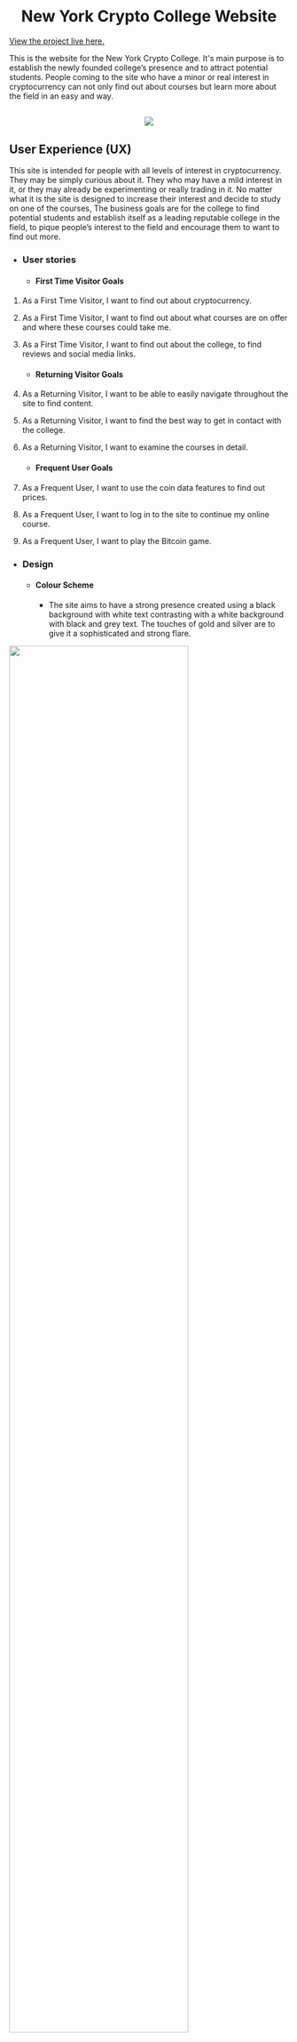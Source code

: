 <h1 align="center">New York Crypto College Website</h1>

[View the project live here.](https://johnston9.github.io/ms2-apis/)

This is the website for the New York Crypto College. It's main purpose is to establish the newly founded college’s presence and to attract potential students. People coming to the site who have a minor or real interest in cryptocurrency can not only find out about courses but learn more about the field in an easy and way.
<h2 align="center"><img src="documentation/readme-images/resland.png"></h2>

## User Experience (UX)

This site is intended for people with all levels of interest in cryptocurrency. They may be simply curious about it. They who may have a mild interest in it, or they may already be experimenting or really trading in it. No matter what it is the site is designed to increase their interest and decide to study on one of the courses,
The business goals are for the college to find potential students and establish itself as a leading reputable college in the field, to   pique people’s interest to the field and encourage them to want to find out more.

- ### User stories

  - #### First Time Visitor Goals

1. As a First Time Visitor, I want to find out about cryptocurrency.  
2. As a First Time Visitor, I want to find out about what courses are on offer and where these courses could take me.
3. As a First Time Visitor, I want to find out about the college, to find reviews and social media links.

    -   #### Returning Visitor Goals

1. As a Returning Visitor, I want to be able to easily navigate throughout the site to find content.
2. As a Returning Visitor, I want to find the best way to get in contact with the college.
3. As a Returning Visitor, I want to examine the courses in detail.

    -   #### Frequent User Goals

1. As a Frequent User, I want to use the coin data features to find out prices.
2. As a Frequent User, I want to log in to the site to continue my online course.
3. As a Frequent User, I want to play the Bitcoin game.

- ### Design

  - #### Colour Scheme
    - The site aims to have a strong presence created using a black background with white text contrasting with a white background with black and grey text. The touches of gold and silver are to give it a sophisticated and strong flare.
  
     <p align="center">
<img src="documentation/readme-images/data3a.png" width="80%">
</p>
  
  - #### Typography
    - Roboto was chosen as the main body font for its clarity and friendly sophistication. It gives a serious but open feel to the site. Goldman was blended in with this for the main titles to give style and an exciting and ever so slightly futuristic feel.

  - #### Imagery
    - The landing page has a deep rich serious and sophisticated cryptocurrency image overlaying an image if the New York skyline to give immediate understanding of what the site is all about. The use of strong rich cryptocurrency images throughout the site give it an exciting dynamic feel. The interactive coin all features have a blue and silver background to give them a usable inviting feel. This lies at the heart of the site giving people this approach to cryptocurrency and not overwhelming them with data and graphs.


  <p align="center">
<img src="documentation/readme-images/land1.png" width="80%">
</p>

 - #### Wireframes

  - PDF – MS2 was  created in Balsamic for the Home, Cryptocurrency, College and About sections (Reviews and Us. This was where a lot of work went into creating the landing page image and the coin call features look.

- [View on Github](https://github.com/johnston9/ms2-apis)

## Features

### Existing Features

#### Responsive Design

    - The site is responsive to all sizes and the images remain whole and in proportion at all sizes.

#### Interactive cryptocurrency data fields

    - The core features are the interactive coin data boxes. They are designed to have an inviting yet simple feel encouraging people to use them and get a feel of working with data even in this manner. Even though the code running in the background is complex the features are not. 


<p align="center">
<img src="documentation/readme-images/land1.png" width="80%">
</p>
    
    
#### Bitmatch game

    - The site also has a game using cryptocurrency images where people can win bitcoin. It has a more fun version as well. These are there to get people to interact with the site and stay longer. 


<p align="center">
<img src="documentation/readme-images/rbit1.png" width="60%">
</p>
    

### Interactive maps

    - The site has two map features. One showing the college’s position in New York and its proximity to the New York Stock Exchange and the Union Square apartments. The intention to give people a real feel of where the college is and where they could be. The other map is interactive and shows places to stay and eat in New York and a real time image to take bring even closer.


<p align="center">
<img src="documentation/readme-images/rmap2a.png" width="80%">
</p>



## Technologies Used

### Languages Used

- [HTML5](https://en.wikipedia.org/wiki/HTML5)
- [CSS3](https://en.wikipedia.org/wiki/Cascading_Style_Sheets)
- [JAVASCRIPT](https://en.wikipedia.org/wiki/JavaScript)

### Frameworks, Libraries & Programs Used

1. [Bootstrap 4.4.1:](https://getbootstrap.com/docs/4.4/getting-started/introduction/)
   - Bootstrap was used to assist with the responsiveness and styling of the website.
1. [Google Fonts:](https://fonts.google.com/)
   - Google fonts were used to import the 'Roboto' and ‘Goldman’ font into the site.
1. [Font Awesome:](https://fontawesome.com/)
   - Font Awesome was used throughout the website for the arrow navigation icons.
1. [jQuery:](https://jquery.com/)
   - jQuery was used along with javascript in some of the js files and was used in giving responsivity to the navbar.
1. [Git](https://git-scm.com/)
   - Git was used for version control by utilizing the Gitpod terminal to commit to Git and Push to GitHub.
1. [GitHub:](https://github.com/)
   - GitHub is used to store the projects code after being pushed from Git.
1. [Balsamiq:](https://balsamiq.com/)
   - Balsamiq was used to create the [wireframes](https://github.com/) during the design process.
1. [Favicon-generator](https://www.favicon-generator.org/)
   - Favicon-generator was used to create the favicon link.
1. [Freeformatter](https://www.freeformatter.com/html-formatter.html)
   - Freeformatter was used to tidy up the final code.
1. [Gauger](https://gauger.io/fonticon/)
   - Gauger was used to create the favicon icon.
1. [img-resize.com]( https://img-resize.com/):
   - Img-resize was used to resize the game card images.

### APIs used 

1.  [Coingecko](https://www.coingecko.com/api/) 
    - Coingecko was use for all the coin data fetch functions.

1. [Google Maps]( https://developers.google.com/maps/documentation/javascript/overview)
   - Google Maps API was used for the Find Us page to show the college’s location in New York. The marker clusters feature was used to set two locations using their coordinates. The info box feature was used on a third location along with a bounce function.
   - The Google Maps API embed feature was also used to call three different place selectors in New York.

1. [EmailJS]( https://www.emailjs.com)
   - EmailJS was used for the contact page.


## Testing

The W3C Markup Validator and W3C CSS Validator Services were used to validate every page of the project to ensure there were no syntax errors in the project.

- [W3C Markup Validator](https://validator.w3.org/) - [Results](https://github.com
- [W3C CSS Validator](https://jigsaw.w3.org/css-validator/#validate_by_input) - [Results](https://github.com /)



### Testing User Stories from User Experience (UX) Section

#### First Time Visitor Goals

1.  As a First Time Visitor, I want to find out about cryptocurrency.  

    1.	Upon entering the site, users are automatically greeted with a cryptocurrency image expanding towards them below which are three short explanations about the purpose of the site, the first being about cryptocurrency and having a link to a cryptocurrency page where the user can immediately find out about it. 
    2.	Upon going to that page apart from short intos to various aspect of cryptocurrency there are two interactive cryptocurrency data features which allow the user to engage with crypto data , maybe for the first time, in a controllable and simple manner, hopefully building their confidence and inspiring a desire for knowing more.
    3.	Throughout the site and in the navbar there are also links to take the user to the cryptocurrency page.
	
    
<p align="center">
<img src="documentation/readme-images/c1.png" width="80%">
</p>

2.  As a First Time Visitor, I want to find out about what courses are on offer and what they consist of. 

    1.	Under the landing page image is another of the three site goals which introduces the courses and has a link to the courses page.
    2.  Upon going to the page, the user will find clearly laid out information about each course and it’s modules.
    3.  Throughout the site and in the navbar there are also links to take the user to the courses page.


<p align="center">
<img src="documentation/readme-images/cr1.png" width="80%">
</p>

3.  As a First Time Visitor, I want to find out about the college, to find reviews and social media links.

    1.	The third site goal introduces the college and has a link to industry testimonials and student reviews so the user can find out all about the college itself and what people say about it.
    2.	The user will see clearly see the social media links in the footer on the bottom of any page on the site. They will also find another set of links to the reviews and testimonials.


<p align="center">
<img src="documentation/readme-images/foot.png" width="80%">
</p>

#### Returning Visitor Goals

1.	As a Returning Visitor, I want to be able to easily navigate throughout the site to find content and easily go between the different sections.
 
    1.	The site has been designed to be fluid and allow the user to explore all it has to offer as easily as possible and return to the home page at any moment. There is complete interactivity between all the pages and features on the page.  
    2.  At the top of each page there is a clean navigation bar guiding the user to the different sections. 


<p align="center">
<img src="documentation/readme-images/nav.png" width="60%">
</p>

2.  As a Returning Visitor, I want to to get in contact with the college to find out more information about the courses and to book a course.. 
   
    1.  The navigation bar clearly highlights the "Contact Us" page. 
    2.  Throughout the site there are links to the contact page and links to book.
    3.  The user is being constantly encouraged and guided to find out more all leading them to the contact page. Here they will find a message saying to fill in their details to book or to have someone contact them back to answer their questions.
    4.  If they have played and won Bitmatch they can click a box to pass their winner time and number into the message box to enter the competition.
 
<p align="center">
<img src="documentation/readme-images/com1.png" width="70%">
</p>

3.  As a Returning Visitor, I want to examine the courses in detail. 

    1.  The user can easily click on any of the many links to the courses page and go through each course and it’s modules in detail.   

<p align="center">
<img src="documentation/readme-images/cor1.png " width="60%">
</p>

#### Frequent User Goals

1. As a Frequent User, I want to use the coin data features to find out prices. 

   1. The user would already be comfortable with the website layout and can easily locate where they are displayed.


<p align="center">
<img src="documentation/readme-images/data3.png " width="50%">
</p>

2.  As a Frequent User, I want to log in to the site to continue my online course.

    1.  The sign button is at the top when they land on the site.


<p align="center">
<img src="documentation/readme-images/log1.png width="50%">
</p>

3.  As a Frequent User, I want to play the Bitcoin game.

    1.  The Bitcoin link is at the top when they land on the site.


<p align="center">
<img src="documentation/readme-images/bitmatch1.png" width="50%">
</p>

### Further Testing

- The Website was tested on Google Chrome, Internet Explorer, and Safari browsers.
- The website was viewed on a variety of devices such as Desktop, Laptop, iPhone and various other smartphones.
- A large amount of testing was done to ensure that all pages were linking correctly and that all the API call worked smoothly as well as all aspect of the games.
- Friends and family members were asked to review the site and to point out any bugs and/or user experience issues. These were taken on board and changes were made if necessary or to give a better user experience.

### Known Bugs

## Deployment

### GitHub Pages

The project was deployed to GitHub Pages using the following steps...

1. Log in to GitHub and locate the [GitHub Repository](https://github.com/)
2. At the top of the Repository (not top of page), locate the "Settings" Button on the menu.
   - Alternatively Click [Here](https://raw.githubusercontent.com/) for a GIF demonstrating the process starting from Step 2.
3. Scroll down the Settings page until you locate the "GitHub Pages" Section.
4. Under "Source", click the dropdown called "None" and select "Master Branch".
5. The page will automatically refresh.
6. Scroll back down through the page to locate the now published site [link](https://github.com) in the "GitHub Pages" section.

### Forking the GitHub Repository

By forking the GitHub Repository we make a copy of the original repository on our GitHub account to view and/or make changes without affecting the original repository by using the following steps...

1. Log in to GitHub and locate the [GitHub Repository](https://github.com/)
2. At the top of the Repository (not top of page) just above the "Settings" Button on the menu, locate the "Fork" Button.
3. You should now have a copy of the original repository in your GitHub account.

### Making a Local Clone

1. Log in to GitHub and locate the [GitHub Repository](https://github.com/)
2. Under the repository name, click "Clone or download".
3. To clone the repository using HTTPS, under "Clone with HTTPS", copy the link.
4. Open Git Bash
5. Change the current working directory to the location where you want the cloned directory to be made.
6. Type `git clone`, and then paste the URL you copied in Step 3.

```
$ git clone https://github.com/YOUR-USERNAME/YOUR-REPOSITORY
```

7. Press Enter. Your local clone will be created.

```
$ git clone https://github.com/YOUR-USERNAME/YOUR-REPOSITORY
> Cloning into `CI-Clone`...
> remote: Counting objects: 10, done.
> remote: Compressing objects: 100% (8/8), done.
> remove: Total 10 (delta 1), reused 10 (delta 1)
> Unpacking objects: 100% (10/10), done.
```

Click [Here](https://help.github.com/en/github/creating-cloning-and-archiving-repositories/cloning-a-repository#cloning-a-repository-to-github-desktop) to retrieve pictures for some of the buttons and more detailed explanations of the above process.

## Credits

### Code

- [W3schools.com]( https://www.w3schools.com/howto/howto_css_flip_card.asp): Here I learnt how to create the flip card function.

- [stackoverflow]( https://stackoverflow.com/questions/29567580/play-a-beep-sound-on-button-click): Here I learnt how to add sound to a page for the games.

- [Bootstrap4]( https://www.w3schools.com/bootstrap4/bootstrap_utilities.asp): Bootstrap docs used throughout the project mainly for positioning.

- [CSS-Tricks]( https://css-tricks.com/how-to-stack-elements-in-css/): Here I learnt how to overlay images - used for the landing page image.

- [Medium]( https://medium.com/@khaledhassan45/how-to-make-a-simple-matching-game-using-vanilla-js-css-9ace9cd128f6): Here I began learning how to make a matching game.

- [freeCodeCamp]( https://marina-ferreira.github.io/tutorials/js/memory-game/): The match card, unflip card, and freeze functions from the Bitmatch game are based on functions from this game. Here I learned the simplicity and power of using Boolean. 

- [Ania-Kubov]( https://www.youtube.com/watch?v=tjyDOHzKN0w&ab_channel=CodewithAniaKub%C3%B3w%23JavaScriptGames): I got inspiration for my pre-game card flashing images from her Whack-a- Mole game and the use of random numbers.

### Content

- I used lechien73 aka Matt Rudge's README for the Code Institute for the layout of my README.
  [view](https://github.com/Code-Institute-Solutions/SampleREADME#code-institute-website)

* All other content was written by the developer.

### Media 

- **The photos used in this site were obtained from;**

  1.  [pixabay.com]( https://pixabay.com/images/search/crypto/)

  2.  [pexels.com](https://www.pexels.com)

  3.  [FreePNGImg.com]( htps://www.freepngimg.com/)


- **The sounds used in this site were taken from;**

  1.  [freesoundslibrary.com]( https://www.freesoundslibrary.com/)


### Acknowledgements

- 

